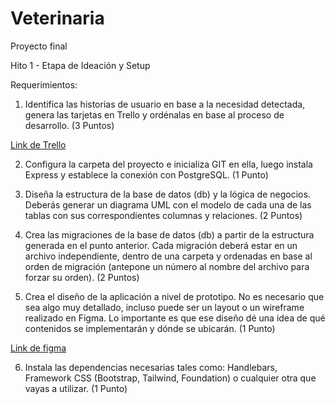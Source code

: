 # Veterinaria
Proyecto final


Hito 1 - Etapa de Ideación y Setup

Requerimientos:

1. Identifica las historias de usuario en base a la necesidad detectada, genera las
tarjetas en Trello y ordénalas en base al proceso de desarrollo. (3 Puntos)

[Link de Trello](https://trello.com/invite/b/LD1YWwRy/3172ae468292bc4d56dbf51d02c49814/proyecto-consulta-veterinaria)

2. Configura la carpeta del proyecto e inicializa GIT en ella, luego instala Express y
establece la conexión con PostgreSQL. (1 Punto)

3. Diseña la estructura de la base de datos (db) y la lógica de negocios. Deberás
generar un diagrama UML con el modelo de cada una de las tablas con sus
correspondientes columnas y relaciones. (2 Puntos)

4. Crea las migraciones de la base de datos (db) a partir de la estructura generada en el
punto anterior. Cada migración deberá estar en un archivo independiente, dentro de
una carpeta y ordenadas en base al orden de migración (antepone un número al
nombre del archivo para forzar su orden). (2 Puntos)

5. Crea el diseño de la aplicación a nivel de prototipo. No es necesario que sea algo
muy detallado, incluso puede ser un layout o un wireframe realizado en Figma. Lo
importante es que ese diseño dé una idea de qué contenidos se implementarán y
dónde se ubicarán. (1 Punto)

[Link de figma](https://www.figma.com/file/If72xKyBLuY6ASvL7ndJzp/CONSULTA-VETERINARIA?node-id=0%3A1)

6. Instala las dependencias necesarias tales como: Handlebars, Framework CSS
(Bootstrap, Tailwind, Foundation) o cualquier otra que vayas a utilizar. (1 Punto)


